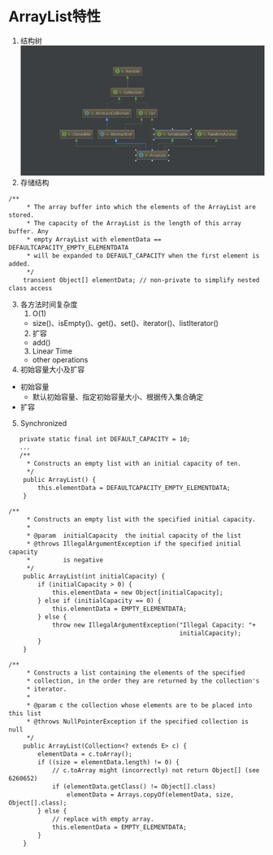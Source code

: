 # ArrayList特性
1.  结构树
![ArrayList结构树](https://github.com/WuwenGitHub/Notebook/blob/master/pics/ArrayList%E7%BB%93%E6%9E%84%E6%A0%91.png)
2. 存储结构
```
/**
     * The array buffer into which the elements of the ArrayList are stored.
     * The capacity of the ArrayList is the length of this array buffer. Any
     * empty ArrayList with elementData == DEFAULTCAPACITY_EMPTY_ELEMENTDATA
     * will be expanded to DEFAULT_CAPACITY when the first element is added.
     */
    transient Object[] elementData; // non-private to simplify nested class access
```
3. 各方法时间复杂度
   1. O(1)
   * size()、isEmpty()、get()、set()、iterator()、listIterator()
   2. 扩容
   * add()
   3. Linear Time
    * other operations
4.  初始容量大小及扩容
   * 初始容量
      * 默认初始容量、指定初始容量大小、根据传入集合确定
   * 扩容
5. Synchronized
```
   private static final int DEFAULT_CAPACITY = 10;
   ...
   /**
     * Constructs an empty list with an initial capacity of ten.
     */
    public ArrayList() {
        this.elementData = DEFAULTCAPACITY_EMPTY_ELEMENTDATA;
    }
```

```
/**
     * Constructs an empty list with the specified initial capacity.
     *
     * @param  initialCapacity  the initial capacity of the list
     * @throws IllegalArgumentException if the specified initial capacity
     *         is negative
     */
    public ArrayList(int initialCapacity) {
        if (initialCapacity > 0) {
            this.elementData = new Object[initialCapacity];
        } else if (initialCapacity == 0) {
            this.elementData = EMPTY_ELEMENTDATA;
        } else {
            throw new IllegalArgumentException("Illegal Capacity: "+
                                               initialCapacity);
        }
    }
```

```
/**
     * Constructs a list containing the elements of the specified
     * collection, in the order they are returned by the collection's
     * iterator.
     *
     * @param c the collection whose elements are to be placed into this list
     * @throws NullPointerException if the specified collection is null
     */
    public ArrayList(Collection<? extends E> c) {
        elementData = c.toArray();
        if ((size = elementData.length) != 0) {
            // c.toArray might (incorrectly) not return Object[] (see 6260652)
            if (elementData.getClass() != Object[].class)
                elementData = Arrays.copyOf(elementData, size, Object[].class);
        } else {
            // replace with empty array.
            this.elementData = EMPTY_ELEMENTDATA;
        }
    }
```

